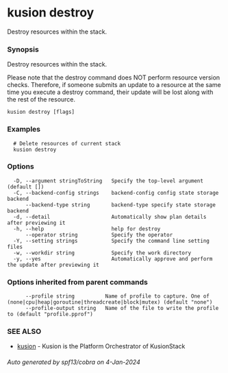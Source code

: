 # kusion destroy

Destroy resources within the stack.

### Synopsis

Destroy resources within the stack.

 Please note that the destroy command does NOT perform resource version checks. Therefore, if someone submits an update to a resource at the same time you execute a destroy command, their update will be lost along with the rest of the resource.

```
kusion destroy [flags]
```

### Examples

```
  # Delete resources of current stack
  kusion destroy
```

### Options

```
  -D, --argument stringToString   Specify the top-level argument (default [])
  -C, --backend-config strings    backend-config config state storage backend
      --backend-type string       backend-type specify state storage backend
  -d, --detail                    Automatically show plan details after previewing it
  -h, --help                      help for destroy
      --operator string           Specify the operator
  -Y, --setting strings           Specify the command line setting files
  -w, --workdir string            Specify the work directory
  -y, --yes                       Automatically approve and perform the update after previewing it
```

### Options inherited from parent commands

```
      --profile string          Name of profile to capture. One of (none|cpu|heap|goroutine|threadcreate|block|mutex) (default "none")
      --profile-output string   Name of the file to write the profile to (default "profile.pprof")
```

### SEE ALSO

* [kusion](index.md)	 - Kusion is the Platform Orchestrator of KusionStack

###### Auto generated by spf13/cobra on 4-Jan-2024
